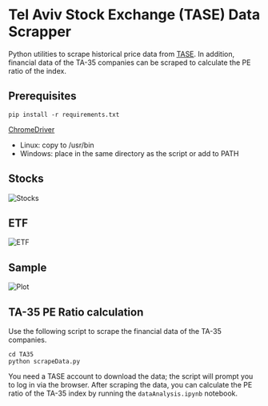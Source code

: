 # Tel Aviv Stock Exchange (TASE) Data Scrapper
Python utilities to scrape historical price data from [TASE](https://www.tase.co.il/).
In addition, financial data of the TA-35 companies can be scraped to calculate the PE ratio of the index.

## Prerequisites

``` pip install -r requirements.txt ```

[ChromeDriver](https://chromedriver.chromium.org/)
- Linux: copy to /usr/bin
- Windows: place in the same directory as the script or add to PATH

## Stocks

![Stocks](/Pics/Stocks.png)

## ETF

![ETF](/Pics/ETF.png)

## Sample

![Plot](/Pics/Plot.png)

## TA-35 PE Ratio calculation
Use the following script to scrape the financial data of the TA-35 companies.
```
cd TA35
python scrapeData.py
```
You need a TASE account to download the data; the script will prompt you to log in via the browser.
After scraping the data, you can calculate the PE ratio of the TA-35 index by running the `dataAnalysis.ipynb` notebook.
